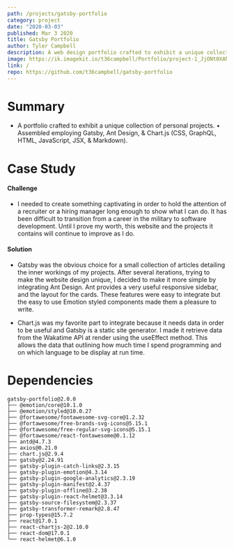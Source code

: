 ```yaml
---
path: /projects/gatsby-portfolio
category: project
date: "2020-03-03"
published: Mar 3 2020
title: Gatsby Portfolio
author: Tyler Campbell
description: A web design portfolio crafted to exhibit a unique collection of personal projects. Assembled employing Gatsby, Ant Design, & Chart.js 
image: https://ik.imagekit.io/t36campbell/Portfolio/project-1_JjONt0XAN.png
link: /
repo: https://github.com/t36campbell/gatsby-portfolio
---
```


# Summary

* A portfolio crafted to exhibit a unique collection of personal projects.
• Assembled employing Gatsby, Ant Design, & Chart.js (CSS, GraphQL, HTML, JavaScript, JSX, & Markdown).

# Case Study

#### Challenge

* I needed to create something captivating in order to hold the attention of a recruiter or a hiring manager long enough to show what I can do. It has been difficult to transition from a career in the military to software development. Until I prove my worth, this website and the projects it contains will continue to improve as I do.

#### Solution

* Gatsby was the obvious choice for a small collection of articles detailing the inner workings of my projects. After several iterations, trying to make the website design unique, I decided to make it more simple by integrating Ant Design. Ant provides a very useful responsive sidebar, and the layout for the cards. These features were easy to integrate but the easy to use Emotion styled components made them a pleasure to write. 

* Chart.js was my favorite part to integrate because it needs data in order to be useful and Gatsby is a static site generator.  I made it retrieve data from the Wakatime API at render using the useEffect method. This allows the data that outlining how much time I spend programming and on which language to be display at run time. 

# Dependencies 
```
gatsby-portfolio@2.0.0 
├── @emotion/core@10.1.0
├── @emotion/styled@10.0.27
├── @fortawesome/fontawesome-svg-core@1.2.32
├── @fortawesome/free-brands-svg-icons@5.15.1
├── @fortawesome/free-regular-svg-icons@5.15.1
├── @fortawesome/react-fontawesome@0.1.12
├── antd@4.7.3
├── axios@0.21.0
├── chart.js@2.9.4
├── gatsby@2.24.91
├── gatsby-plugin-catch-links@2.3.15
├── gatsby-plugin-emotion@4.3.14
├── gatsby-plugin-google-analytics@2.3.19
├── gatsby-plugin-manifest@2.4.37
├── gatsby-plugin-offline@3.2.38
├── gatsby-plugin-react-helmet@3.3.14
├── gatsby-source-filesystem@2.3.37
├── gatsby-transformer-remark@2.8.47
├── prop-types@15.7.2
├── react@17.0.1
├── react-chartjs-2@2.10.0
├── react-dom@17.0.1
└── react-helmet@6.1.0
```